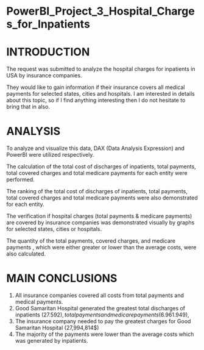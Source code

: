 # PowerBI_Project_3_Hospital_Charges_for_Inpatients

# INTRODUCTION

The request was submitted to analyze the hospital charges for inpatients in USA by insurance companies.

They would like to gain information if their insurance covers all medical payments for selected states, cities and hospitals. 
I am interested in details about this topic, so if I find anything interesting then I do not hesitate to bring that in also. 

# ANALYSIS

To analyze and visualize this data, DAX (Data Analysis Expression) and PowerBI were utilized respectively.

The calculation of the total cost of discharges of inpatients, total payments, total covered charges and total medicare payments for each entity were performed. 

The ranking of the total cost of discharges of inpatients, total payments, total covered charges and total medicare payments were also demonstrated for each entity.

The verification if hospital charges (total payments & medicare payments) are covered by insurance companies was demonstrated visually by graphs for selected states, cities or hospitals.

The quantity of the total payments, covered charges, and medicare payments , which were either greater or lower than the average costs, were also calculated.



# MAIN CONCLUSIONS

1.	All insurance companies covered all costs from total payments and medical payments.
2.	Good Samaritan Hospital generated the greatest total discharges of inpatients (27.592$), total payments and medicare payments (6.961.949$), 
3.	The insurance company needed to pay the greatest charges for Good Samaritan Hospital (27,994,814$)
4.	The majority of the payments were lower than the average costs which was generated by inpatients.
